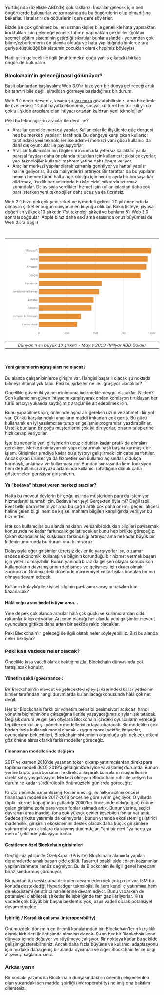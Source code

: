 Yurtdışında (özellikle ABD'de) çok rastlarız: İnsanlar gelecek için belli öngörülerde bulunurlar ve sonrasında da bu öngörülerin olup olmadığına bakarlar. Hatalarını da göğüslerini gere gere söylerler. 

Bizde ise çok görülmez bu; en uzman kişiler bile genellikle hata yapmaktan korktukları için geleceğe yönelik tahmin yapmaktan çekinirler (çoktan seçmeli eğitim sisteminin getirdiği sıkıntılar bunlar aslında - yorumdan çok bilme/ezberlemenin ön planda olduğu ve hata yapıldığında binlerce sıra geriye düşüldüğü bir sistemin çocukları olarak hepimiz böyleyiz)

Hadi gelin gelecek ile ilgili (muhtemelen çoğu yanlış çıkacak) birkaç öngörüde bulunalım. 

### Blockchain'in geleceği nasıl görünüyor?

Basit olanlardan başlayalım: Web 3.0'ın bize yeni bir dünya getireceği artık bir tahmin bile değil, şimdiden görmeye başladığımız bir durum. 

Web 3.0 nedir derseniz, kısaca şu [yazımıza](/genel/2018/03/01/Geceleri-uykunuzu-ne-kaciriyor.html) göz atabilirsiniz, ama bir cümle ile özetlersek: 
"Dijital hayatta ekonomik, sosyal, kültürel her tür ikili ya da çoklu ilişkide aracılara olan ihtiyacı ortadan kaldıran yeni teknolojiler"

Peki bu teknolojilerin aracılar ile derdi ne?
* Aracılar genelde merkezi yapılar. Kullanıcılar ile ilişkilerde güç dengesi hep bu merkezi yapıların tarafında. Bu dengeye karşı çıkan kullanıcı tarafındaki yeni teknolojiler ise adem-i merkezi yani gücü kullanıcı da dahil dış oyuncular ile paylaşıyorlar. 
* Aracılar kullanıcılarının bilgilerini korumada yetersiz kaldıkları ya da parasal faydayı daha ön planda tuttukları için kullanıcı tepkisi çekiyorlar; yeni teknolojiler kullanıcı mahremiyetine daha önem veriyor.
* Aracılar merkezi yapılar olarak zamanla genişliyor ve hantal yapılar haline geliyorlar. Bu da maliyetlerini artırıyor. Bir taraftan da bu yapıların hemen hemen tümü halka açık olduğu için her üç ayda bir borsaya kâr bildirmek, üstelik her seferinde bu kârı ciddi miktarda artırmak zorundalar. Dolayısıyla verdikleri hizmet için kullanıcılardan daha çok para isterken yeni teknolojiler daha ucuz ya da ücretsiz. 

Web 2.0 bize pek çok yeni şirket ve iş modeli getirdi. 20 yıl önce ortada olmayan şirketler bugün dünyanın en büyüğü oldular. Bakın listeye, piyasa değeri en yüksek 10 şirketin 7'si teknoloji şirketi ve bunların 5'i Web 2.0 sonrası doğdular (Apple biraz daha eski ama esasında onun büyümesi de Web 2.0'a bağlı)

&nbsp;

| ![top_10_in_mcap_v3.png](/assets/top_10_in_mcap_v3.png) | 
|:--:| 
| *Dünyanın en büyük 10 şirketi - Mayıs 2019 (Milyar ABD Doları)* | 

&nbsp;

#### Yeni girişimlerin uğraş alanı ne olacak?

Bu alanda çalışan binlerce girişim var. Hangisi başarılı olacak şu noktada bilmeye ihtimal yok tabii. Peki bu şirketler ne ile uğraşıyor olacaklar? 

Öncelikle güven ihtiyacını minimuma indirmekle meşgul olacaklar. Neden? Son kullanıcının güven ihtiyacını karşılayarak ondan komisyon tırtıklayan her türlü aracıyı yukarıda saydığımız araçlar ile alt edebilmek için. 

Bunu yapabilmek için, önlerinde aşmaları gereken uzun ve zahmetli bir yol var. Çünkü karşılarındaki aracıların maddi imkanları çok geniş. Bu gücü kullanarak en iyi yazılımcıları tutup en gelişmiş programları yazdırabilirler. Üstelik bunların bir çoğu müşterilerini çok iyi dinliyorlar, onların taleplerine hızlı cevap veriyorlar. 

İşte bu nedenle yeni girişimlerin ucuz oldukları kadar pratik de olmaları gerekiyor. Merkezi olmayan bir yapı oluşturmak başlı başına karmaşık bir işlem. Girişimler şimdiye kadar bu altyapıyı geliştirmek için çaba sarfettiler. Ancak çıkan ürünler ya da hizmetler son kullanıcı açısından oldukça karmaşık, anlaması ve kullanması zor. Bundan sonrasında hem fonksiyon hem de kullanıcı arayüzü anlamında kullanıcı rahatlığına dönük çaba göstermeleri gerekiyor girişimlerin. 

#### Ya "bedava" hizmet veren merkezi aracılar?

Hatta bu mevcut devlerin bir çoğu aslında müşteriden para da istemiyor hizmetlerini sunmak için. Bedava her şey! Gerçekten öyle mi? Değil tabii. Evet belki para istenmiyor ama bu çağın artık çok daha önemli geçerli akçesi haline gelen bilgi (hem de kişisel mahrem bilgiler) karşılığında veriliyor bu hizmetler. 

İşte son kullanıcılar bu alanda haklarını ve sahibi oldukları bilgileri paylaşmak konusunda ne kadar farkındalık geliştirecekler bunu hep birlikte göreceğiz. Çıkan skandallar hiç kuşkusuz farkındalığı artırıyor ama ne kadar büyük bir kitlenin umurunda bu durum onu bilmiyoruz. 

Dolayısıyla eğer girişimler ücretsiz devler ile yarışıyorlar ise, o zaman sadece ekonomik, kullanışlı ve bilginin korunduğu bir hizmet vermek başarı için yeterli olmayabilir. Bunun yanında biraz da gelişen olaylar sonucu son kullanıcıların davranışlarının değişmesi ve gelişmesi için duacı olmak zorundalar. Önümüzdeki dönemde mahremiyet en tartışılan konulardan biri olmaya devam edecek. 

Kullanım kolaylığı ile kişisel bilginin paylaşımı savaşını bakalım kim kazanacak? 

#### Hâlâ çoğu aracı bedel istiyor ama...

Yine de pek çok alanda aracılar hâlâ çok güçlü ve kullanıcılardan ciddi rakamlar talep ediyorlar. Aracının olacağı her alanda yeni girişimler mevcut oyunculara gittikçe daha artan bir şekilde rakip olacaklar. 

Peki Blockchain'in geleceği ile ilgili olarak neler söyleyebiliriz. Bizi bu alanda neler bekliyor?

### Peki kısa vadede neler olacak?

Öncelikle kısa vadeli olarak baktığımızda, Blockchain dünyasında çok tartışılacak konular, 

#### Yönetim şekli (governance):  
Bir Blockchain'in mevcut ve gelecekteki işleyişi üzerindeki karar yetkisinin kimler tarafından hangi durumlarda kullanılacağı konusunda hâlâ çok net değil. 

Her bir Blockchain farklı bir yönetim prensibi benimsiyor; açıkçası hangi yönetim biçiminin öne çıkacağına ileride yaşayacağımız olaylar ışık tutacak. Değişik durum ve gelişen olaylara Blockchain içindeki oyuncuların vereceği tepkiler en kullanışlı yönetim modellerini ortaya çıkaracak. Bir modelden çok birden fazla kullanışlı model olacak - uygun model sektör, ihtiyaçlar, oyuncuların beklentileri, Blockchain sisteminin olgunluğu gibi pek çok etkeni göz önüne alırsak farklı farklı modeller göreceğiz. 

#### Finansman modellerinde değişim
2017 ve kısmen 2018'de yaşanan token çıkarıp yatırımcılardan direkt para toplama modeli (ICO) 2019'a geldiğimizde iyice yavaşlamış durumda. Bunun yerine kripto para borsaları ile direkt anlaşarak borsaların müşterilerine direkt satış yaygınlaşıyor. Merkezi olmayan Blockchain ruhu ile çelişen bu durum ne kadar sürdürülebilir önümüzdeki günlerde göreceğiz. 

Kripto alanında uzmanlaşmış fonlar aracılığı ile halka açılma öncesi finansman modeli de 2017-2018 öncesine göre evrim geçiriyor. O yıllarda (tıpkı internet köpüğünün patladığı 2000'ler öncesinde olduğu gibi) önüne gelen girişime zorla para veren fonlar kalmadı artık. Bunun yerine, seçici davranan ama inandığı fona çok yüksek çekler kesebilen fonlar var artık. Sadece şirkete yatırımla da kalmıyorlar, bunun yanında ekosistemi geliştirici madencilik, girişimin ekosistemini destek olacak daha küçük girişimlere yatırım gibi yan alanlara da kaymış durumdalar. Yani bir nevi "ya herru ya merru" şeklinde yaklaşıyor fonlar. 

#### Çeşitlenen özel Blockchain girişimleri
Geçtiğimiz yıl içinde Özel/Kapalı (Private) Blockchain alanında yapılan denemelerde sınırlı başarı elde edildi. Tasarruf odaklı elde edilen kazanımlar yapılan zahmete henüz değmiyor. Bu da Blockchain ile ilgili genel heyecanı biraz söndürmüş görünüyor.  

Bir yandan da sessiz ama derinden devam eden pek çok proje var. IBM bu konuda desteklediği Hyperledger teknolojisi ile hem kendi iç yatırımına hem de ekosistemi geliştirici hamlelerine devam ediyor. Bunu yaparken de potansiyel olabilecek şirketler ile işbirliğinde tam gaz ilerliyorlar. Kısa vadede çok büyük bir başarı beklentisi yok, uzun vadeli olarak potansiyel devam etmekte. 

#### İşbirliği / Karşılıklı çalışma (interoperability)
Önümüzdeki dönemin en önemli konularından biri Blockchain'lerin karşılıklı olarak birbirleri ile iletişimde olmaları olacak. Şu an her bir Blockchain kendi dünyası içinde doğuyor ve büyümeye çalışıyor. Bir noktaya kadar bu şekilde gelişim gösterebilirsiniz. Ancak daha fazla büyüme ve kullanıcı adaptasyonu için mutlaka daha geniş bir alanda oynamalı ve diğer Blockchain'ler ile bilgi alışverişi sağlamalısınız.  

### Arkası yarın
Bir sonraki yazımızda Blockchain dünyasındaki en önemli gelişmelerden olan yukarıdaki son madde işbirliği (interoperability) ne imiş ona bakalım dilerseniz. 
